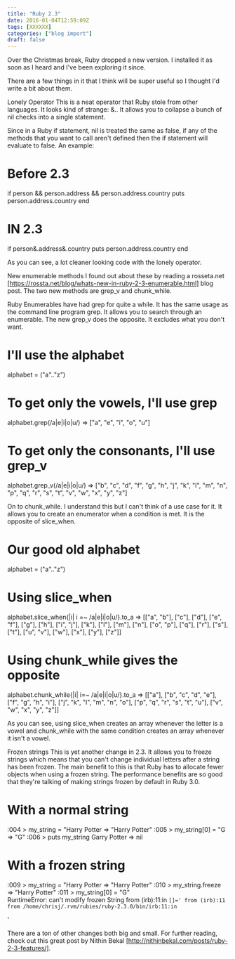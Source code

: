```yaml
---
title: "Ruby 2.3"
date: 2016-01-04T12:59:09Z
tags: [XXXXXX]
categories: ["blog import"]
draft: false
---
```

 
Over the Christmas break, Ruby dropped a new version. I installed it as soon as
I heard and I've been exploring it since.

There are a few things in it that I think will be super useful so I thought I'd
write a bit about them.

Lonely Operator
This is a neat operator that Ruby stole from other languages. It looks kind of
strange: &.. It allows you to collapse a bunch of nil checks into a single
statement.

Since in a Ruby if statement, nil is treated the same as false, if any of the
methods that you want to call aren't defined then the if statement will evaluate
to false. An example:

# Before 2.3
if person && person.address && person.address.country
  puts person.address.country
end

# IN 2.3
if person&.address&.country
  puts person.address.country
end


As you can see, a lot cleaner looking code with the lonely operator.

New enumerable methods
I found out about these by reading a rosseta.net
[https://rossta.net/blog/whats-new-in-ruby-2-3-enumerable.html] blog post. The
two new methods are grep_v and chunk_while.

Ruby Enumerables have had grep for quite a while. It has the same usage as the
command line program grep. It allows you to search through an enumerable. The
new grep_v does the opposite. It excludes what you don't want.

# I'll use the alphabet
alphabet = ("a".."z")

# To get only the vowels, I'll use grep
alphabet.grep(/a|e|i|o|u/)
=> ["a", "e", "i", "o", "u"]

# To get only the consonants, I'll use grep_v
alphabet.grep_v(/a|e|i|o|u/)
=> ["b", "c", "d", "f", "g", "h", "j", "k", "l", "m", "n", "p", "q", "r", "s", "t", "v", "w", "x", "y", "z"]


On to chunk_while. I understand this but I can't think of a use case for it. It
allows you to create an enumerator when a condition is met. It is the opposite
of slice_when.

# Our good old alphabet
alphabet = ("a".."z")

# Using slice_when
alphabet.slice_when{|i| i =~ /a|e|i|o|u/}.to_a
=> [["a", "b"], ["c"], ["d"], ["e", "f"], ["g"], ["h"], ["i", "j"], ["k"], ["l"], ["m"], ["n"], ["o", "p"], ["q"], ["r"], ["s"], ["t"], ["u", "v"], ["w"], ["x"], ["y"], ["z"]]

# Using chunk_while gives the opposite
alphabet.chunk_while{|i| i=~ /a|e|i|o|u/}.to_a
=> [["a"], ["b", "c", "d", "e"], ["f", "g", "h", "i"], ["j", "k", "l", "m", "n", "o"], ["p", "q", "r", "s", "t", "u"], ["v", "w", "x", "y", "z"]]


As you can see, using slice_when creates an array whenever the letter is a vowel
and chunk_while with the same condition creates an array whenever it isn't a
vowel.

Frozen strings
This is yet another change in 2.3. It allows you to freeze strings which means
that you can't change individual letters after a string has been frozen. The
main benefit to this is that Ruby has to allocate fewer objects when using a
frozen string. The performance benefits are so good that they're talking of
making strings frozen by default in Ruby 3.0.

# With a normal string
 :004 > my_string = "Harry Potter
 => "Harry Potter" 
 :005 > my_string[0] = "G
 => "G" 
 :006 > puts my_string
Garry Potter
 => nil 

# With a frozen string
 :009 > my_string = "Harry Potter
 => "Harry Potter" 
 :010 > my_string.freeze
 => "Harry Potter" 
 :011 > my_string[0] = "G"                                                                                                                                              
RuntimeError: can't modify frozen String
        from (irb):11:in `[]='
        from (irb):11
        from /home/chrisj/.rvm/rubies/ruby-2.3.0/bin/irb:11:in `<main>'


There are a ton of other changes both big and small. For further reading, check
out this great post by Nithin Bekal
[http://nithinbekal.com/posts/ruby-2-3-features/].
